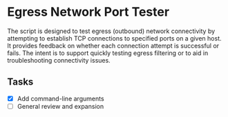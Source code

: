 # Egress Network Port Tester

The script is designed to test egress (outbound) network connectivity by attempting to establish TCP connections to specified ports on a given host. It provides feedback on whether each connection attempt is successful or fails. The intent is to support quickly testing egress filtering or to aid in troubleshooting connectivity issues.

## Tasks
- [x] Add command-line arguments
- [ ] General review and expansion
